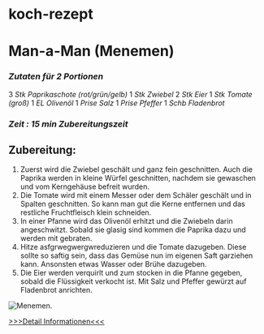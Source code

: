 # koch-rezept

# **Man-a-Man (Menemen)**


### _Zutaten für 2 Portionen_

3	_Stk	Paprikaschote (rot/grün/gelb)_
1	_Stk	Zwiebel_
2	_Stk	Eier_
1	_Stk	Tomate (groß)_
1	_EL	Olivenöl_
1	_Prise	Salz_
1	_Prise	Pfeffer_
1	_Schb	Fladenbrot_

### _Zeit : 15 min Zubereitungszeit_

## Zubereitung:
1. Zuerst wird die Zwiebel geschält und ganz fein geschnitten. Auch die Paprika werden in kleine Würfel geschnitten, nachdem sie gewaschen und vom Kerngehäuse befreit wurden.
2. Die Tomate wird mit einem Messer oder dem Schäler geschält und in Spalten geschnitten. So kann man gut die Kerne entfernen und das restliche Fruchtfleisch klein schneiden.
3. In einer Pfanne wird das Olivenöl erhitzt und die Zwiebeln darin angeschwitzt. Sobald sie glasig sind kommen die Paprika dazu und werden mit gebraten.
4. Hitze asfgrwegwergwreduzieren und die Tomate dazugeben. Diese sollte so saftig sein, dass das Gemüse nun im eigenen Saft garziehen kann. Ansonsten etwas Wasser oder Brühe dazugeben.
5. Die Eier werden verquirlt und zum stocken in die Pfanne gegeben, sobald die Flüssigkeit verkocht ist. Mit Salz und Pfeffer gewürzt auf Fladenbrot anrichten.


![Menemen](https://www.eatingwell.com/thmb/_tXGqm7YmBhImKkVD7IH5IGlARA=/1500x0/filters:no_upscale():max_bytes(150000):strip_icc()/Menemen-Turkish-Eggs-v2-1x1-1-a090ffbca76943d49876b093e28432b5.jpg).


[>>>Detail Informationen<<<](https://www.gutekueche.at/tuerkisches-menemen-rezept-11903)